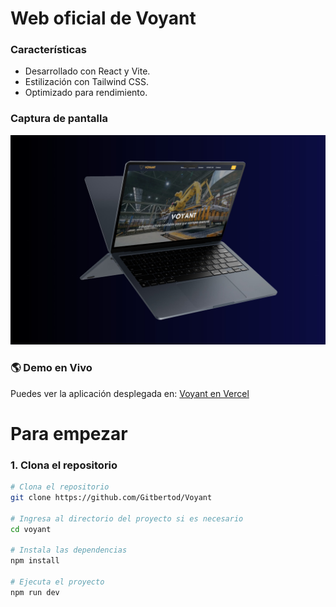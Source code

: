 # Web oficial de Voyant

### Características
- Desarrollado con React y Vite.
- Estilización con Tailwind CSS.
- Optimizado para rendimiento.

### Captura de pantalla 
![Captura de pantalla](./Voyant/public/captura1.jpeg)


### 🌎 Demo en Vivo

Puedes ver la aplicación desplegada en: [Voyant en Vercel](https://voyant-chi.vercel.app/)

 

# Para empezar

### 1. Clona el repositorio

```bash
# Clona el repositorio
git clone https://github.com/Gitbertod/Voyant

# Ingresa al directorio del proyecto si es necesario
cd voyant

# Instala las dependencias
npm install

# Ejecuta el proyecto
npm run dev